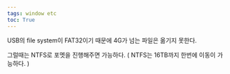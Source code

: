 ```yaml
---
tags: window etc
toc: True
---
```

USB의 file system이 FAT32이기 때문에 4G가 넘는 파일은 옮기지 못한다.

그럴때는 NTFS로 포멧을 진행해주면 가능하다. ( NTFS는 16TB까지 한번에 이동이 가능하다. ) 
